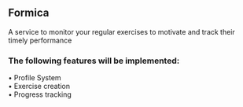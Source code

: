 ## Formica

A service to monitor your regular exercises to motivate and track their timely performance

### The following features will be implemented:

• Profile System<br />
• Exercise creation<br />
• Progress tracking<br />
